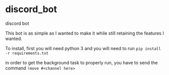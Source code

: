 # discord_bot
discord bot

This bot is as simple as I wanted to make it while still retaining the features I wanted.

To install, first you will need python 3 and you will need to run `pip install -r requirements.txt`

in order to get the background task to properly run, you have to send the command `!move #<channel here>`
